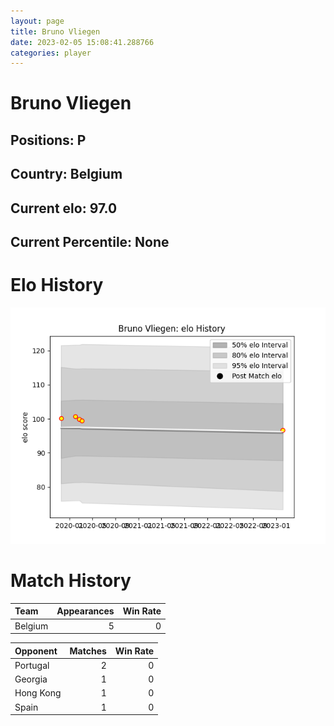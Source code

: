 ```yaml
---  
layout: page  
title: Bruno Vliegen  
date: 2023-02-05 15:08:41.288766  
categories: player  
---
```

# Bruno Vliegen

## Positions: P

## Country: Belgium

## Current elo: 97.0

## Current Percentile: None

# Elo History


![elo history](history_BrunoVliegen.png)
# Match History


| Team    |   Appearances |   Win Rate |
|:--------|--------------:|-----------:|
| Belgium |             5 |          0 |

| Opponent   |   Matches |   Win Rate |
|:-----------|----------:|-----------:|
| Portugal   |         2 |          0 |
| Georgia    |         1 |          0 |
| Hong Kong  |         1 |          0 |
| Spain      |         1 |          0 |
